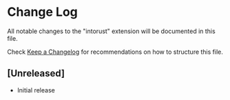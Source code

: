 # Change Log

All notable changes to the "intorust" extension will be documented in this file.

Check [Keep a Changelog](http://keepachangelog.com/) for recommendations on how to structure this file.

## [Unreleased]

- Initial release
